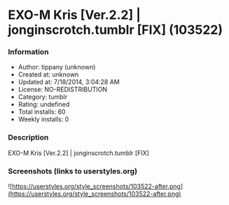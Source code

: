 # EXO-M Kris [Ver.2.2] | jonginscrotch.tumblr [FIX] (103522)

### Information
- Author: tippany (unknown)
- Created at: unknown
- Updated at: 7/18/2014, 3:04:28 AM
- License: NO-REDISTRIBUTION
- Category: tumblr
- Rating: undefined
- Total installs: 60
- Weekly installs: 0


### Description
EXO-M Kris [Ver.2.2] | jonginscrotch.tumblr [FIX]


### Screenshots (links to userstyles.org)
![https://userstyles.org/style_screenshots/103522-after.png](https://userstyles.org/style_screenshots/103522-after.png)


